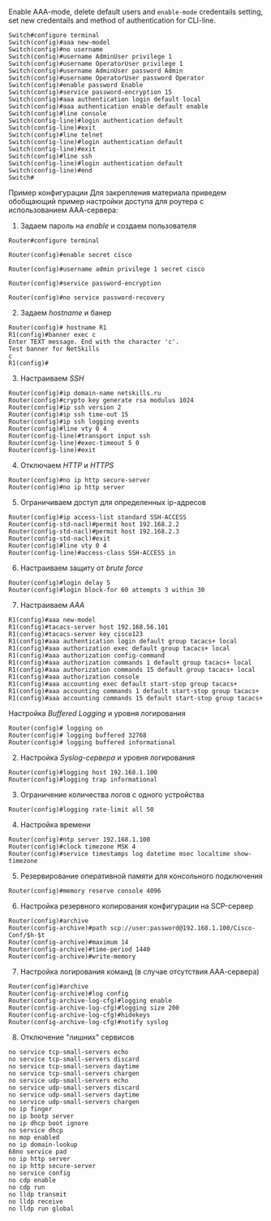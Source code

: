 Enable AAA-mode, delete default users and `enable-mode` credentails setting, set new credentails and method of authentication for CLI-line. 

```
Switch#configure terminal
Switch(config)#aaa new-model
Switch(config)#no username
Switch(config)#username AdminUser privilege 1
Switch(config)#username OperatorUser privilege 1
Switch(config)#username AdminUser password Admin
Switch(config)#username OperatorUser password Operator
Switch(config)#enable password Enable
Switch(config)#service password-encryption 15
Switch(config)#aaa authentication login default local
Switch(config)#aaa authentication enable default enable
Switch(config)#line console
Switch(config-line)#login authentication default
Switch(config-line)#exit
Switch(config)#line telnet
Switch(config-line)#login authentication default
Switch(config-line)#exit
Switch(config)#line ssh
Switch(config-line)#login authentication default
Switch(config-line)#end 
Switch#
```




Пример конфигурации
Для закрепления материала приведем обобщающий пример настройки доступа
для роутера с использованием ААА-сервера:

1) Задаем пароль на *enable* и создаем пользователя
```
Router#configure terminal

Router(config)#enable secret cisco

Router(config)#username admin privilege 1 secret cisco

Router(config)#service password-encryption

Router(config)#no service password-recovery
```

2) Задаем *hostname* и банер
```
Router(config)# hostname R1
R1(config)#banner exec c
Enter TEXT message. End with the character 'c'.
Test banner for NetSkills
c
R1(config)#
```

3) Настраиваем *SSH*
```
Router(config)#ip domain-name netskills.ru
Router(config)#crypto key generate rsa modulus 1024
Router(config)#ip ssh version 2
Router(config)#ip ssh time-out 15
Router(config)#ip ssh logging events
Router(config)#line vty 0 4
Router(config-line)#transport input ssh
Router(config-line)#exec-timeout 5 0
Router(config-line)#exit
```

4) Отключаем *HTTP* и *HTTPS*
```
Router(config)#no ip http secure-server
Router(config)#no ip http server
```

5) Ограничиваем доступ для определенных ip-адресов
```
Router(config)#ip access-list standard SSH-ACCESS
Router(config-std-nacl)#permit host 192.168.2.2
Router(config-std-nacl)#permit host 192.168.2.3
Router(config-std-nacl)#exit
Router(config)#line vty 0 4
Router(config-line)#access-class SSH-ACCESS in
```

6) Настраиваем защиту от *brute force*
```
Router(config)#login delay 5
Router(config)#login block-for 60 attempts 3 within 30
```

7) Настраиваем *ААА*
```
R1(config)#aaa new-model
R1(config)#tacacs-server host 192.168.56.101
R1(config)#tacacs-server key cisco123
R1(config)#aaa authentication login default group tacacs+ local
R1(config)#aaa authorization exec default group tacacs+ local
R1(config)#aaa authorization config-command
R1(config)#aaa authorization commands 1 default group tacacs+ local
R1(config)#aaa authorization commands 15 default group tacacs+ local
R1(config)#aaa authorization console
R1(config)#aaa accounting exec default start-stop group tacacs+
R1(config)#aaa accounting commands 1 default start-stop group tacacs+
R1(config)#aaa accounting commands 15 default start-stop group tacacs+
```

Настройка *Buffered Logging* и уровня логирования
```
Router(config)# logging on
Router(config)# logging buffered 32768
Router(config)# logging buffered informational
```

2) Настройка *Syslog-сервера* и уровня логирования
```
Router(config)#logging host 192.168.1.100
Router(config)#logging trap informational
```
3) Ограничение количества логов с одного устройства
```
Router(config)#logging rate-limit all 50
```

4) Настройка времени
```
Router(config)#ntp server 192.168.1.100
Router(config)#clock timezone MSK 4
Router(config)#service timestamps log datetime msec localtime show-timezone
```
5) Резервирование оперативной памяти для консольного подключения
```
Router(config)#memory reserve console 4096
```
6) Настройка резервного копирования конфигурации на SCP-сервер
```
Router(config)#archive
Router(config-archive)#path scp://user:password@192.168.1.100/Cisco-Conf/$h-$t
Router(config-archive)#maximum 14
Router(config-archive)#time-period 1440
Router(config-archive)#write-memory
```
7) Настройка логирования команд (в случае отсутствия ААА-сервера)
```
Router(config)#archive
Router(config-archive)#log config
Router(config-archive-log-cfg)#logging enable
Router(config-archive-log-cfg)#logging size 200
Router(config-archive-log-cfg)#hidekeys
Router(config-archive-log-cfg)#notify syslog
```

8) Отключение "лишних" сервисов
```
no service tcp-small-servers echo
no service tcp-small-servers discard
no service tcp-small-servers daytime
no service tcp-small-servers chargen
no service udp-small-servers echo
no service udp-small-servers discard
no service udp-small-servers daytime
no service udp-small-servers chargen
no ip finger
no ip bootp server
no ip dhcp boot ignore
no service dhcp
no mop enabled
no ip domain-lookup
68no service pad
no ip http server
no ip http secure-server
no service config
no cdp enable
no cdp run
no lldp transmit
no lldp receive
no lldp run global
```

